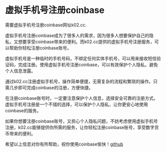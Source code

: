 # 虚拟手机号注册coinbase

需要虚拟手机号注册coinbase网址k02.cc.

虚拟手机号注册coinbase成为了很多人的需求，因为很多人想要保护自己的隐私，又想要享受coinbase带来的便利。而k02.cc提供的虚拟手机号注册服务，可以帮助你轻松注册coinbase账号。

虚拟手机号是一种临时的手机号码，不绑定任何实体手机号，可以用来接收短信验证码，完成注册。使用虚拟手机号注册coinbase，可以有效保护个人隐私，避免个人信息泄露。

通过k02.cc注册虚拟手机号，操作简单便捷，无需复杂的流程和繁琐的操作。只需几步即可完成coinbase的注册，方便快捷。

在注册coinbase账号时，一定要注意保护个人信息，选择安全可靠的注册方式。虚拟手机号注册是一个不错的选择，可以保护个人隐私，让你更安心地使用coinbase的服务。

如果你想要注册coinbase账号，又担心个人隐私问题，不妨考虑使用虚拟手机号注册，k02.cc能够提供你所需的服务，让你轻松注册coinbase账号，享受数字货币带来的便利。

希望以上信息对你有所帮助，祝你使用coinbase愉快！[github](https://github.com)